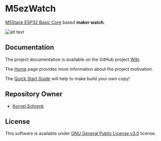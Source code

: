 # M5ezWatch

[M5Stack ESP32 Basic Core](https://m5stack.com/collections/m5-core/products/basic-core-iot-development-kit) based **maker watch**.

![alt text](../master/M5ezWatch.png "M5ezWatch")

## Documentation

The project documentation is available on the GitHub project [Wiki](https://github.com/kornel-schrenk/M5ezWatch/wiki). 

The [Home](https://github.com/kornel-schrenk/M5ezWatch/wiki) page provides more information about the project motivation. 

The [Quick Start Guide](https://github.com/kornel-schrenk/M5ezWatch/wiki/Quick-Start-Guide) will help to make build your own copy!

## Repository Owner 

* [Kornel Schrenk](http://www.schrenk.hu)

## License

This software is available under [GNU General Public License v3.0](../master/LICENSE) license.
